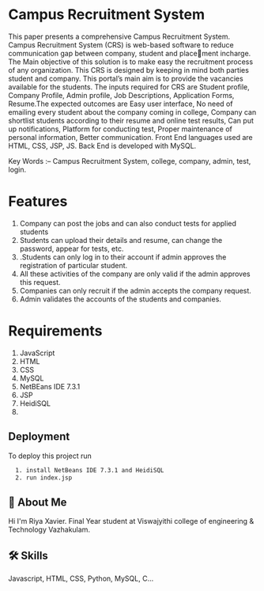 
# Campus Recruitment System

This paper presents a comprehensive Campus Recruitment System. Campus Recruitment System
(CRS) is web-based software to reduce communication gap between company, student and placement incharge. The Main objective of this solution is to make easy the recruitment process of any
organization. This CRS is designed by keeping in mind both parties student and company. This
portal’s main aim is to provide the vacancies available for the students. The inputs required for
CRS are Student profile, Company Profile, Admin profile, Job Descriptions, Application Forms,
Resume.The expected outcomes are Easy user interface, No need of emailing every student about
the company coming in college, Company can shortlist students according to their resume and
online test results, Can put up notifications, Platform for conducting test, Proper maintenance of
personal information, Better communication. Front End languages used are HTML, CSS, JSP, JS.
Back End is developed with MySQL.

Key Words :– Campus Recruitment System, college, company, admin, test, login.

# Features
1. Company can post the jobs and can also conduct tests for applied students
2. Students can upload their details and resume,
can change the password, appear for tests, etc.
3. .Students can only log in to their account if admin approves the registration of particular student.
4. All these activities of the company are only valid if the admin approves this request.
5. Companies can only recruit if the admin accepts the company request.
6.  Admin validates the accounts of the
students and companies.

# Requirements
1. JavaScript
2. HTML
3. CSS
4. MySQL
5. NetBEans IDE 7.3.1
6. JSP
7. HeidiSQL
8. 

## Deployment

To deploy this project run

```bash
  1. install NetBeans IDE 7.3.1 and HeidiSQL
  2. run index.jsp

```


## 🚀 About Me
Hi I'm Riya Xavier. Final Year student at Viswajyithi college of engineering & Technology Vazhakulam.


## 🛠 Skills
Javascript, HTML, CSS, Python, MySQL, C...


